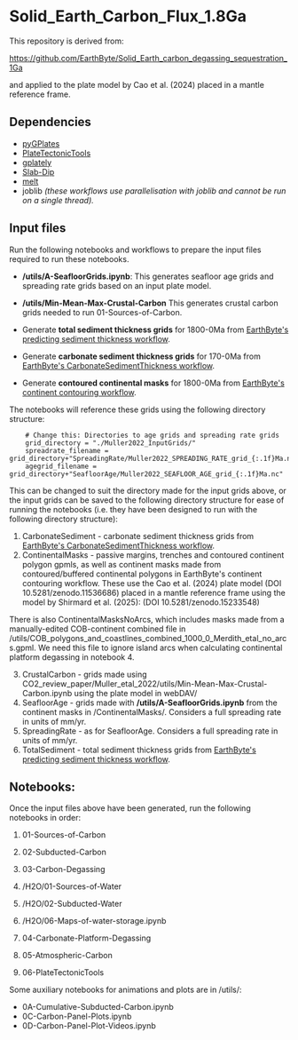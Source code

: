 # Solid_Earth_Carbon_Flux_1.8Ga

This repository is derived from:

https://github.com/EarthByte/Solid_Earth_carbon_degassing_sequestration_1Ga

and applied to the plate model by Cao et al. (2024) placed in a mantle reference frame.

## Dependencies

- [pyGPlates](https://www.gplates.org/docs/pygplates/pygplates_getting_started.html#installation)
- [PlateTectonicTools](https://github.com/EarthByte/PlateTectonicTools)
- [gplately](https://github.com/GPlates/gplately/tree/master)
- [Slab-Dip](https://github.com/brmather/Slab-Dip)
- [melt](https://github.com/brmather/melt)
- joblib _(these workflows use parallelisation with joblib and cannot be run on a single thread)._

## Input files

Run the following notebooks and workflows to prepare the input files required to run these notebooks.

- **/utils/A-SeafloorGrids.ipynb**: This generates seafloor age grids and spreading rate grids based on an input plate model.
- **/utils/Min-Mean-Max-Crustal-Carbon** This generates crustal carbon grids needed to run 01-Sources-of-Carbon.

- Generate **total sediment thickness grids** for 1800-0Ma from [EarthByte's predicting sediment thickness workflow](https://github.com/EarthByte/predicting-sediment-thickness).
- Generate **carbonate sediment thickness grids** for 170-0Ma from [EarthByte's CarbonateSedimentThickness workflow](https://github.com/EarthByte/CarbonateSedimentThickness).
- Generate **contoured continental masks** for 1800-0Ma from [EarthByte's continent contouring workflow](https://github.com/EarthByte/continent-contouring).

The notebooks will reference these grids using the following directory structure:

```
    # Change this: Directories to age grids and spreading rate grids
    grid_directory = "./Muller2022_InputGrids/"
    spreadrate_filename = grid_directory+"SpreadingRate/Muller2022_SPREADING_RATE_grid_{:.1f}Ma.nc"
    agegrid_filename = grid_directory+"SeafloorAge/Muller2022_SEAFLOOR_AGE_grid_{:.1f}Ma.nc"
```

This can be changed to suit the directory made for the input grids above, or the input grids can be saved to the following directory structure for ease of running the notebooks (i.e. they have been designed to run with the following directory structure):

1. CarbonateSediment - carbonate sediment thickness grids from [EarthByte's CarbonateSedimentThickness workflow](https://github.com/EarthByte/CarbonateSedimentThickness).
2. ContinentalMasks - passive margins, trenches and contoured continent polygon gpmls, as well as continent masks made from contoured/buffered continental polygons in EarthByte's continent contouring workflow. These use the Cao et al. (2024) plate model (DOI 10.5281/zenodo.11536686) placed in a mantle reference frame using the model by Shirmard et al. (2025): (DOI 10.5281/zenodo.15233548)

There is also ContinentalMasksNoArcs, which includes masks made from a manually-edited COB-continent combined file in /utils/COB_polygons_and_coastlines_combined_1000_0_Merdith_etal_no_arcs.gpml. We need this file to ignore island arcs when calculating continental platform degassing in notebook 4.

3. CrustalCarbon - grids made using CO2_review_paper/Muller_etal_2022/utils/Min-Mean-Max-Crustal-Carbon.ipynb using the plate model in webDAV/
4. SeafloorAge - grids made with **/utils/A-SeafloorGrids.ipynb** from the continent masks in /ContinentalMasks/. Considers a full spreading rate in units of mm/yr.
5. SpreadingRate - as for SeafloorAge. Considers a full spreading rate in units of mm/yr.
6. TotalSediment - total sediment thickness grids from [EarthByte's predicting sediment thickness workflow](https://github.com/EarthByte/predicting-sediment-thickness).

## Notebooks:

Once the input files above have been generated, run the following notebooks in order:

1. 01-Sources-of-Carbon
2. 02-Subducted-Carbon
3. 03-Carbon-Degassing

4. /H2O/01-Sources-of-Water
5. /H2O/02-Subducted-Water
6. /H2O/06-Maps-of-water-storage.ipynb

7. 04-Carbonate-Platform-Degassing
8. 05-Atmospheric-Carbon
9. 06-PlateTectonicTools

Some auxiliary notebooks for animations and plots are in /utils/:

- 0A-Cumulative-Subducted-Carbon.ipynb
- 0C-Carbon-Panel-Plots.ipynb
- 0D-Carbon-Panel-Plot-Videos.ipynb
